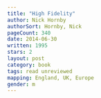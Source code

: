 ```yaml
---
title: "High Fidelity"
author: Nick Hornby
authorSort: Hornby, Nick
pageCount: 340
date: 2014-06-30
written: 1995
stars: 2
layout: post
category: book
tags: read unreviewed
mapping: England, UK, Europe
gender: m
---
```

